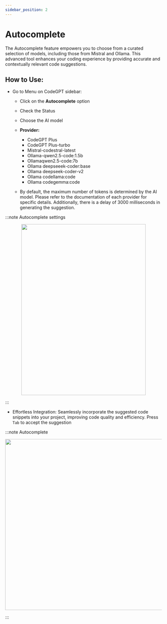 ```yaml
---
sidebar_position: 2
---
```


# Autocomplete

The Autocomplete feature empowers you to choose from a curated selection of models, including those from Mistral and Ollama. This advanced tool enhances your coding experience by providing accurate and contextually relevant code suggestions.

## How to Use:
- Go to Menu on CodeGPT sidebar:
    - Click on the **Autocomplete** option
    - Check the Status
    - Choose the AI model
    - **Provider:**
        - CodeGPT Plus
        - CodeGPT Plus-turbo
        - Mistral-codestral-latest
        - Ollama-qwen2.5-code:1.5b
        - Ollamaqwen2.5-code:7b
        - Ollama deepseeek-coder:base
        - Ollama deepseek-coder-v2
        - Ollama codellama:code
        - Ollama codegemma:code

    - By default, the maximum number of tokens is determined by the AI model. Please refer to the documentation of each provider for specific details. Additionally, there is a delay of 3000 milliseconds in generating the suggestion.

:::note Autocomplete settings
<p align="center">
      <img width="400" height="550" src="https://github.com/user-attachments/assets/c67f13b0-09b8-413a-8a55-94264e54bb51" />
</p>
:::

- Effortless Integration: Seamlessly incorporate the suggested code snippets into your project, improving code quality and efficiency. Press `Tab` to accept the suggestion

:::note Autocomplete
<p align="center">
      <img width="750" height="550" src="https://github.com/user-attachments/assets/f91bce5a-9495-4e0d-a366-5998e804d3cb" />
</p>

:::
